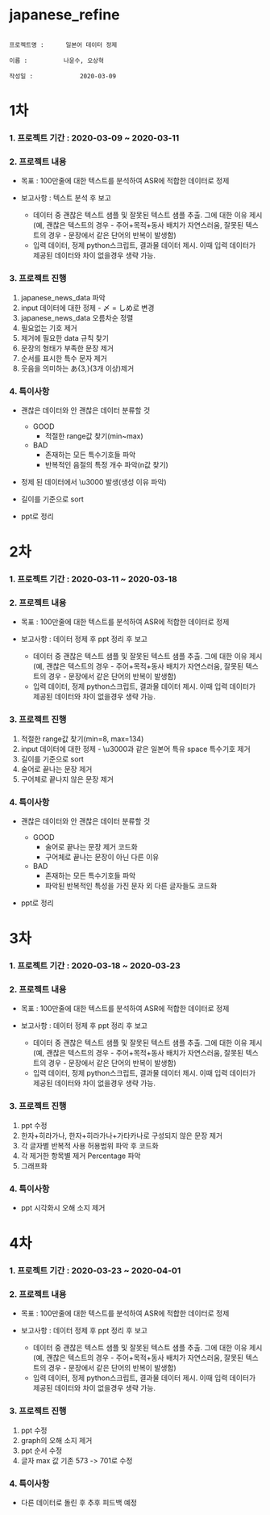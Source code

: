 # japanese_refine

                                                                                 프로젝트명 :      일본어 데이터 정제
                                                                                       이름 :          나윤수, 오상혁
                                                                                     작성일 :             2020-03-09
                                                                                     

1차
=======================================================
### 1. 프로젝트 기간 : 2020-03-09 ~ 2020-03-11


### 2. 프로젝트 내용
  * 목표 : 100만줄에 대한 텍스트를 분석하여 ASR에 적합한 데이터로 정제
  
  * 보고사항 : 텍스트 분석 후 보고
    - 데이터 중 괜찮은 텍스트 샘플 및 잘못된 텍스트 샘플 추출. 그에 대한 이유 제시
      (예, 괜찮은 텍스트의 경우 - 주어+목적+동사 배치가 자연스러움, 잘못된 텍스트의 경우 -  문장에서 같은 단어의 반복이 발생함) 
    - 입력 데이터, 정제 python스크립트, 결과물 데이터 제시. 이때 입력 데이터가 제공된 데이터와 차이 없을경우 생략 가능. 


### 3. 프로젝트 진행
  1. japanese_news_data 파악
  2. input 데이터에 대한 정제
    - 〆 = しめ로 변경
  3. japanese_news_data 오름차순 정렬
  4. 필요없는 기호 제거
  5. 제거에 필요한 data 규칙 찾기
  6. 문장의 형태가 부족한 문장 제거
  7. 순서를 표시한 특수 문자 제거
  8. 웃음을 의미하는 あ{3,}(3개 이상)제거


### 4. 특이사항
  * 괜찮은 데이터와 안 괜찮은 데이터 분류할 것
    * GOOD
      * 적절한 range값 찾기(min~max)
    * BAD
      * 존재하는 모든 특수기호들 파악
      * 반복적인 음절의 특정 개수 파악(n값 찾기)
  
  * 정제 된 데이터에서 \u3000 발생(생성 이유 파악)
  * 길이를 기준으로 sort
  * ppt로 정리
  
  
  

2차
=======================================================
### 1. 프로젝트 기간 : 2020-03-11 ~ 2020-03-18


### 2. 프로젝트 내용
  * 목표 : 100만줄에 대한 텍스트를 분석하여 ASR에 적합한 데이터로 정제
  
  * 보고사항 : 데이터 정제 후 ppt 정리 후 보고
    - 데이터 중 괜찮은 텍스트 샘플 및 잘못된 텍스트 샘플 추출. 그에 대한 이유 제시
      (예, 괜찮은 텍스트의 경우 - 주어+목적+동사 배치가 자연스러움, 잘못된 텍스트의 경우 -  문장에서 같은 단어의 반복이 발생함) 
    - 입력 데이터, 정제 python스크립트, 결과물 데이터 제시. 이때 입력 데이터가 제공된 데이터와 차이 없을경우 생략 가능. 


### 3. 프로젝트 진행
  1. 적절한 range값 찾기(min=8, max=134)
  2. input 데이터에 대한 정제
    - \u3000과 같은 일본어 특유 space 특수기호 제거
  3. 길이를 기준으로 sort
  4. 술어로 끝나는 문장 제거
  5. 구어체로 끝나지 않은 문장 제거


### 4. 특이사항
  * 괜찮은 데이터와 안 괜찮은 데이터 분류할 것
    * GOOD
      * 술어로 끝나는 문장 제거 코드화
      * 구어체로 끝나는 문장이 아닌 다른 이유
    * BAD
      * 존재하는 모든 특수기호들 파악
      * 파악된 반복적인 특성을 가진 문자 외 다른 글자들도 코드화   
  
  * ppt로 정리




3차
=======================================================
### 1. 프로젝트 기간 : 2020-03-18 ~ 2020-03-23


### 2. 프로젝트 내용
  * 목표 : 100만줄에 대한 텍스트를 분석하여 ASR에 적합한 데이터로 정제
  
  * 보고사항 : 데이터 정제 후 ppt 정리 후 보고
    - 데이터 중 괜찮은 텍스트 샘플 및 잘못된 텍스트 샘플 추출. 그에 대한 이유 제시
      (예, 괜찮은 텍스트의 경우 - 주어+목적+동사 배치가 자연스러움, 잘못된 텍스트의 경우 -  문장에서 같은 단어의 반복이 발생함) 
    - 입력 데이터, 정제 python스크립트, 결과물 데이터 제시. 이때 입력 데이터가 제공된 데이터와 차이 없을경우 생략 가능. 


### 3. 프로젝트 진행
  1. ppt 수정
  2. 한자+히라가나, 한자+히라가나+가타카나로 구성되지 않은 문장 제거
  3. 각 글자별 반복적 사용 허용범위 파악 후 코드화
  4. 각 제거한 항목별 제거 Percentage 파악
  5. 그래프화


### 4. 특이사항
  * ppt 시각화시 오해 소지 제거
  
  
  
  
4차
=======================================================
### 1. 프로젝트 기간 : 2020-03-23 ~ 2020-04-01


### 2. 프로젝트 내용
  * 목표 : 100만줄에 대한 텍스트를 분석하여 ASR에 적합한 데이터로 정제
  
  * 보고사항 : 데이터 정제 후 ppt 정리 후 보고
    - 데이터 중 괜찮은 텍스트 샘플 및 잘못된 텍스트 샘플 추출. 그에 대한 이유 제시
      (예, 괜찮은 텍스트의 경우 - 주어+목적+동사 배치가 자연스러움, 잘못된 텍스트의 경우 -  문장에서 같은 단어의 반복이 발생함) 
    - 입력 데이터, 정제 python스크립트, 결과물 데이터 제시. 이때 입력 데이터가 제공된 데이터와 차이 없을경우 생략 가능. 


### 3. 프로젝트 진행
  1. ppt 수정
  2. graph의 오해 소지 제거
  3. ppt 순서 수정
  4. 글자 max 값 기존 573 -> 701로 수정
  
  
### 4. 특이사항
  * 다른 데이터로 돌린 후 추후 피드백 예정
